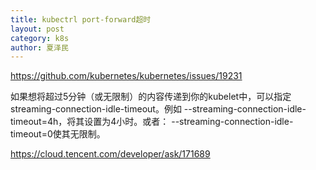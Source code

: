 ```yaml
---
title: kubectrl port-forward超时
layout: post
category: k8s
author: 夏泽民
---
```

https://github.com/kubernetes/kubernetes/issues/19231

如果想将超过5分钟（或无限制）的内容传递到你的kubelet中，可以指定streaming-connection-idle-timeout。例如    --streaming-connection-idle-timeout=4h，将其设置为4小时。或者：    --streaming-connection-idle-timeout=0使其无限制。

<!-- more -->
https://cloud.tencent.com/developer/ask/171689


